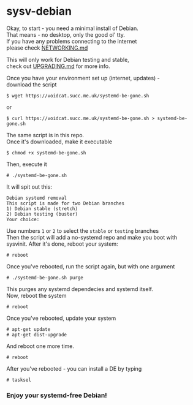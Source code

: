 # sysv-debian

Okay, to start - you need a minimal install of Debian.  
That means - no desktop, only the good ol' tty.  
If you have any problems connecting to the internet  
please check [NETWORKING.md](NETWORKING.md)

This will only work for Debian testing and stable,  
check out [UPGRADING.md](UPGRADING.md) for more info.  

Once you have your environment set up (internet, updates) -  
download the script

```
$ wget https://voidcat.succ.me.uk/systemd-be-gone.sh
```
or
```
$ curl https://voidcat.succ.me.uk/systemd-be-gone.sh > systemd-be-gone.sh
```
The same script is in this repo.  
Once it's downloaded, make it executable  
```
$ chmod +x systemd-be-gone.sh
```
Then, execute it  
```
# ./systemd-be-gone.sh
```
It will spit out this:
```
Debian systemd removal
This script is made for two Debian branches
1) Debian stable (stretch)
2) Debian testing (buster)
Your choice: 
```
Use numbers `1` or `2` to select the `stable` or `testing` branches  
Then the script will add a no-systemd repo and make you boot with  
sysvinit. After it's done, reboot your system:  
```
# reboot
```
Once you've rebooted, run the script again, but with one argument  
```
# ./systemd-be-gone.sh purge
```
This purges any systemd dependecies and systemd itself.  
Now, reboot the system
```
# reboot
```
Once you've rebooted, update your system
```
# apt-get update
# apt-get dist-upgrade
```
And reboot one more time.  
```
# reboot
```
After you've rebooted - you can install a DE by typing  
```
# tasksel
```

### Enjoy your systemd-free Debian!



